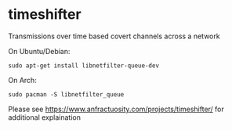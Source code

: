 # timeshifter

Transmissions over time based covert channels across a network

On Ubuntu/Debian:

```
sudo apt-get install libnetfilter-queue-dev
```

On Arch:

```
sudo pacman -S libnetfilter_queue
```

Please see https://www.anfractuosity.com/projects/timeshifter/ for additional explaination
